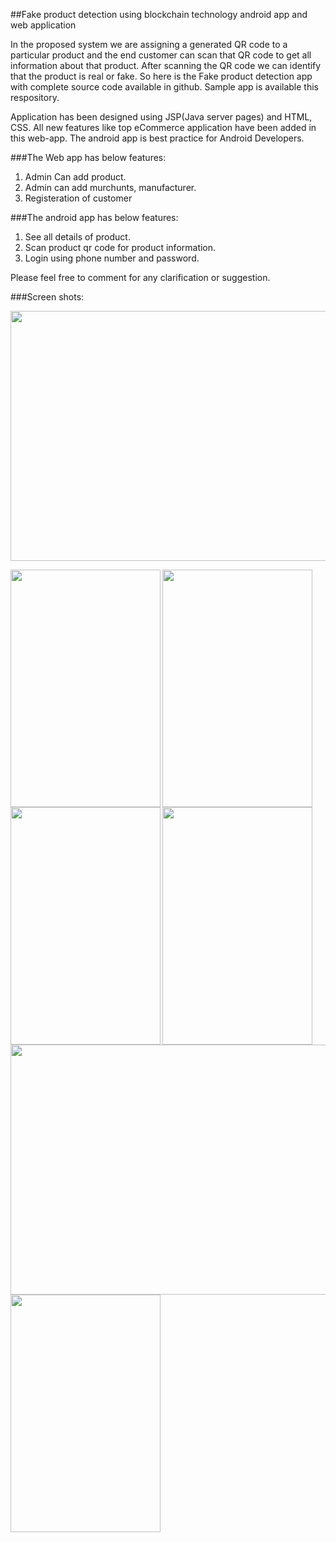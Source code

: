 ##Fake product detection using blockchain technology android app and web application

In the proposed system we are assigning a generated QR code to a particular product and the end customer can scan that QR code to get all information about that 
product. After scanning the QR code we can identify that the product is real or fake. So here is the Fake product detection app with complete source code available in github. Sample app is available this respository.

Application has been designed using JSP(Java server pages) and HTML, CSS. All new features like top eCommerce application have been added in this web-app. The android app is best practice for Android Developers.

###The Web  app has below features:
1. Admin Can add product.
2. Admin can add murchunts, manufacturer.
3. Registeration of customer 

###The android app has below features:

1. See all details of product.
2. Scan product qr code for product information.
3. Login using phone number and password.


Please feel free to comment for any clarification or suggestion.

###Screen shots: 

<a href="url"><img src="https://github.com/SohamGugalgave/Identification-Of-Fake-product-using-BlockChain-Technology-Code/blob/main/Fake%20Product%20Detection/screenshot/Home%20Web1.jpg" align="center" height="400" width="550" ></a>

<a href="url"><img src="https://github.com/SohamGugalgave/Identification-Of-Fake-product-using-BlockChain-Technology-Code/blob/main/Fake%20Product%20Detection/screenshot/flashscreen.jpg" align="left" height="380" width="240" ></a>

<a href="url"><img src="https://github.com/SohamGugalgave/Identification-Of-Fake-product-using-BlockChain-Technology-Code/blob/main/Fake%20Product%20Detection/screenshot/customer%20login.jpg" align="left" height="380" width="240" ></a>


<a href="url"><img src="https://github.com/SohamGugalgave/Identification-Of-Fake-product-using-BlockChain-Technology-Code/blob/main/Fake%20Product%20Detection/screenshot/product%20details.jpg" align="left" height="380" width="240" ></a>

<a href="url"><img src="https://github.com/SohamGugalgave/Identification-Of-Fake-product-using-BlockChain-Technology-Code/blob/main/Fake%20Product%20Detection/screenshot/scan%20qr%20code.jpg" align="left" height="380" width="240" ></a>

<a href="url"><img src="https://github.com/SohamGugalgave/Identification-Of-Fake-product-using-BlockChain-Technology-Code/blob/main/Fake%20Product%20Detection/screenshot/show%20all%20products.jpg" align="left" height="400" width="550" ></a>

<a href="url"><img src="https://github.com/SohamGugalgave/Identification-Of-Fake-product-using-BlockChain-Technology-Code/blob/main/Fake%20Product%20Detection/screenshot/scan%20qr.jpg" align="left" height="380" width="240" ></a>

